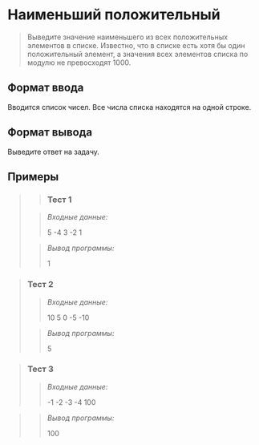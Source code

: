 # Наименьший положительный

>Выведите значение наименьшего из всех положительных элементов в списке. Известно, что в списке есть хотя бы один положительный элемент, а значения всех элементов списка по модулю не превосходят 1000.



## Формат ввода

Вводится список чисел. Все числа списка находятся на одной строке.

## Формат вывода

Выведите ответ на задачу.

 ## Примеры
>
> >### Тест 1
>
>>*Входные данные:*
>>
>>5 -4 3 -2 1
>>
>>
>>
>>
>> 
>>
>>
>>
>>
>> 
> 
>>*Вывод программы:*
>>
>>1
>>

 
>### Тест 2
>
>>*Входные данные:*
>>
>>
>>
>>10 5 0 -5 -10
>>
>>
>> 
>>
>> 
>>
>> 
>>
>>
>>
>>
>>
>
>>*Вывод программы:*
>>
>>5
>>

>### Тест 3
>
>>*Входные данные:*
>>
>>-1 -2 -3 -4 100
>>
>>
>>
>>
>>
>> 
>>
>> 
>>
>>
>>

>>*Вывод программы:*
>>
>>100
>>
>>